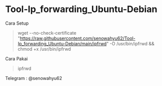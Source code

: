 # Tool-Ip_forwarding_Ubuntu-Debian
Cara Setup
>wget --no-check-certificate "https://raw.githubusercontent.com/senowahyu62/Tool-Ip_forwarding_Ubuntu-Debian/main/ipfrwd" -O /usr/bin/ipfrwd && chmod +x /usr/bin/ipfrwd



Cara Pakai
>ipfrwd



Telegram : @senowahyu62


